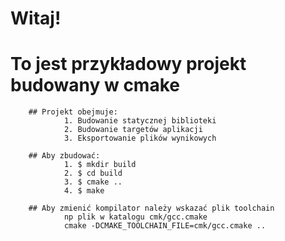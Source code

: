 Witaj!
======

 # To jest przykładowy projekt budowany w cmake

        ## Projekt obejmuje:
                1. Budowanie statycznej biblioteki
                2. Budowanie targetów aplikacji
                3. Eksportowanie plików wynikowych

        ## Aby zbudować:
                1. $ mkdir build
                2. $ cd build
                3. $ cmake ..
                4. $ make

        ## Aby zmienić kompilator należy wskazać plik toolchain
                np plik w katalogu cmk/gcc.cmake
                cmake -DCMAKE_TOOLCHAIN_FILE=cmk/gcc.cmake ..
 
